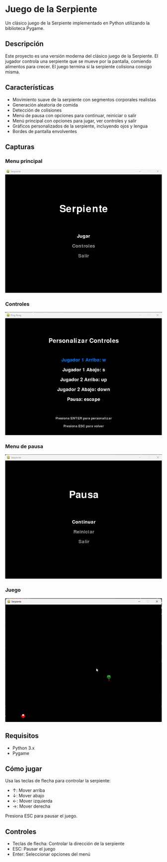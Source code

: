 # Juego de la Serpiente

Un clásico juego de la Serpiente implementado en Python utilizando la biblioteca Pygame.

## Descripción

Este proyecto es una versión moderna del clásico juego de la Serpiente. El jugador controla una serpiente que se mueve por la pantalla, comiendo alimentos para crecer. El juego termina si la serpiente colisiona consigo misma.

## Características

- Movimiento suave de la serpiente con segmentos corporales realistas
- Generación aleatoria de comida
- Detección de colisiones
- Menú de pausa con opciones para continuar, reiniciar o salir
- Menú principal con opciones para jugar, ver controles y salir
- Gráficos personalizados de la serpiente, incluyendo ojos y lengua
- Bordes de pantalla envolventes

## Capturas

### Menu principal

![Captura de pantalla del juego](Imagenes/Principal.png)

### Controles

![Captura de pantalla del juego](Imagenes/Controles.png)

### Menu de pausa

![Captura de pantalla del juego](Imagenes/Pausa.png)

### Juego

![GIF del gameplay](Imagenes/Juego.gif)


## Requisitos

- Python 3.x
- Pygame

## Cómo jugar

Usa las teclas de flecha para controlar la serpiente:
- ↑: Mover arriba
- ↓: Mover abajo
- ←: Mover izquierda
- →: Mover derecha

Presiona ESC para pausar el juego.

## Controles

- Teclas de flecha: Controlar la dirección de la serpiente
- ESC: Pausar el juego
- Enter: Seleccionar opciones del menú
